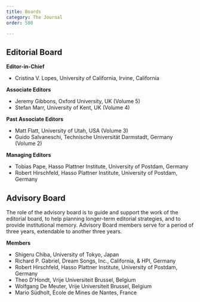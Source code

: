 ```yaml
---
title: Boards
category: The Journal
order: 500

---
```

## Editorial Board

**Editor-in-Chief**

* Cristina V. Lopes, University of California, Irvine, California

**Associate Editors**

* Jeremy Gibbons, Oxford University, UK (Volume 5)
* Stefan Marr, University of Kent, UK (Volume 4)

**Past Associate Editors**
* Matt Flatt, University of Utah, USA (Volume 3)
* Guido Salvaneschi, Technische Universität Darmstadt, Germany (Volume 2)

**Managing Editors**
* Tobias Pape, Hasso Plattner Institute, University of Postdam, Germany
* Robert Hirschfeld, Hasso Plattner Institute, University of Postdam, Germany

## Advisory Board
The role of the advisory board is to guide and support the work of the editorial board, to help planning longer-term editorial strategies, and to provide institutional memory. Advisory Board members serve for a period of three years, extendable to another three years.

**Members**
* Shigeru Chiba, University of Tokyo, Japan
* Richard P. Gabriel, Dream Songs, Inc., California, & HPI, Germany
* Robert Hirschfeld, Hasso Plattner Institute, University of Postdam, Germany
* Theo D'Hondt, Vrije Universiteit Brussel, Belgium
* Wolfgang De Meuter, Vrije Universiteit Brussel, Belgium
* Mario Südholt, École de Mines de Nantes, France
